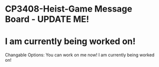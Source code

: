 # CP3408-Heist-Game Message Board - UPDATE ME!

# I am currently being worked on!

Changable Options:
You can work on me now!
I am currently being worked on!
